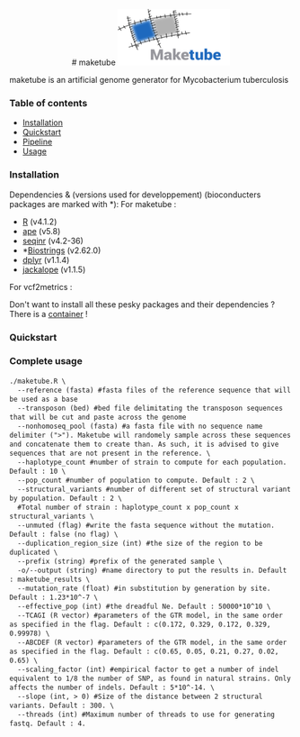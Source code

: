 
<p align="center">
# maketube
<img src="/maketube_logo.png" width="200" height="100">
</p>

maketube is an artificial genome generator for Mycobacterium tuberculosis

### Table of contents

<!--ts-->
   * [Installation](#install)
   * [Quickstart](#quickstart)
   * [Pipeline](#pipeline)
   * [Usage](#usage)

### <a name="install"></a>Installation

Dependencies & (versions used for developpement) (bioconducters packages are marked with *):
For maketube :

- [R](https://www.r-project.org/) (v4.1.2)
- [ape](https://cran.r-project.org/web/packages/ape/index.html) (v5.8)
- [seqinr](https://cran.r-project.org/web/packages/seqinr/index.html) (v4.2-36)
- *[Biostrings](https://bioconductor.org/packages/release/bioc/html/Biostrings.html) (v2.62.0)
- [dplyr](https://cran.r-project.org/web/packages/dplyr/index.html) (v1.1.4)
- [jackalope](https://cran.r-project.org/web/packages/jackalope/index.html) (v1.1.5)

For vcf2metrics :

Don't want to install all these pesky packages and their dependencies ? There is a [container](https://hub.docker.com/r/alemeur/maketube) !



### <a name="quickstart"></a>Quickstart


### <a name="usage"></a>Complete usage
```
./maketube.R \
  --reference (fasta) #fasta files of the reference sequence that will be used as a base
  --transposon (bed) #bed file delimitating the transposon sequences that will be cut and paste across the genome
  --nonhomoseq_pool (fasta) #a fasta file with no sequence name delimiter (">"). Maketube will randomely sample across these sequences and concatenate them to create than. As such, it is advised to give sequences that are not present in the reference. \
  --haplotype_count #number of strain to compute for each population. Default : 10 \
  --pop_count #number of population to compute. Default : 2 \
  --structural_variants #number of different set of structural variant by population. Default : 2 \
  #Total number of strain : haplotype_count x pop_count x structural_variants \
  --unmuted (flag) #write the fasta sequence without the mutation. Default : false (no flag) \
  --duplication_region_size (int) #the size of the region to be duplicated \
  --prefix (string) #prefix of the generated sample \
  -o/--output (string) #name directory to put the results in. Default : maketube_results \
  --mutation_rate (float) #in substitution by generation by site. Default : 1.23*10^-7 \
  --effective_pop (int) #the dreadful Ne. Default : 50000*10^10 \
  --TCAGI (R vector) #parameters of the GTR model, in the same order as specified in the flag. Default : c(0.172, 0.329, 0.172, 0.329, 0.99978) \
  --ABCDEF (R vector) #parameters of the GTR model, in the same order as specified in the flag. Default : c(0.65, 0.05, 0.21, 0.27, 0.02, 0.65) \
  --scaling_factor (int) #empirical factor to get a number of indel equivalent to 1/8 the number of SNP, as found in natural strains. Only affects the number of indels. Default : 5*10^-14. \
  --slope (int, > 0) #Size of the distance between 2 structural variants. Default : 300. \
  --threads (int) #Maximum number of threads to use for generating fastq. Default : 4.
```
